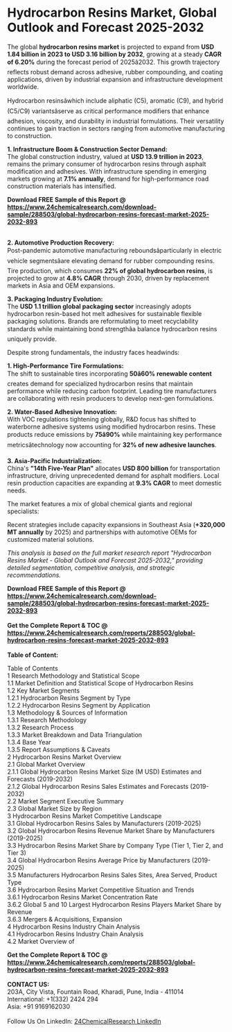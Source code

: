 <h1>Hydrocarbon Resins Market, Global Outlook and Forecast 2025-2032</h1><p>The global <strong>hydrocarbon resins market</strong> is projected to expand from <strong>USD 1.84 billion in 2023 to USD 3.16 billion by 2032</strong>, growing at a steady <strong>CAGR of 6.20%</strong> during the forecast period of 2025â2032. This growth trajectory reflects robust demand across adhesive, rubber compounding, and coating applications, driven by industrial expansion and infrastructure development worldwide.</p><p>Hydrocarbon resinsâwhich include aliphatic (C5), aromatic (C9), and hybrid (C5/C9) variantsâserve as critical performance modifiers that enhance adhesion, viscosity, and durability in industrial formulations. Their versatility continues to gain traction in sectors ranging from automotive manufacturing to construction.</p><p><strong>1. Infrastructure Boom &amp; Construction Sector Demand:</strong><br>
The global construction industry, valued at <strong>USD 13.9 trillion in 2023</strong>, remains the primary consumer of hydrocarbon resins through asphalt modification and adhesives. With infrastructure spending in emerging markets growing at <strong>7.1% annually</strong>, demand for high-performance road construction materials has intensified.</p><div><b>Download FREE Sample of this Report @ 
            <a href="https://www.24chemicalresearch.com/download-sample/288503/global-hydrocarbon-resins-forecast-market-2025-2032-893">
            https://www.24chemicalresearch.com/download-sample/288503/global-hydrocarbon-resins-forecast-market-2025-2032-893</a></b></div><br><p><strong>2. Automotive Production Recovery:</strong><br>
Post-pandemic automotive manufacturing reboundsâparticularly in electric vehicle segmentsâare elevating demand for rubber compounding resins. Tire production, which consumes <strong>22% of global hydrocarbon resins</strong>, is projected to grow at <strong>4.8% CAGR</strong> through 2030, driven by replacement markets in Asia and OEM expansions.</p><p><strong>3. Packaging Industry Evolution:</strong><br>
The <strong>USD 1.1 trillion global packaging sector</strong> increasingly adopts hydrocarbon resin-based hot melt adhesives for sustainable flexible packaging solutions. Brands are reformulating to meet recyclability standards while maintaining bond strengthâa balance hydrocarbon resins uniquely provide.</p><p>Despite strong fundamentals, the industry faces headwinds:</p><p><strong>1. High-Performance Tire Formulations:</strong><br>
The shift to sustainable tires incorporating <strong>50â60% renewable content</strong> creates demand for specialized hydrocarbon resins that maintain performance while reducing carbon footprint. Leading tire manufacturers are collaborating with resin producers to develop next-gen formulations.</p><p><strong>2. Water-Based Adhesive Innovation:</strong><br>
With VOC regulations tightening globally, R&amp;D focus has shifted to waterborne adhesive systems using modified hydrocarbon resins. These products reduce emissions by <strong>75â90%</strong> while maintaining key performance metricsâtechnology now accounting for <strong>32% of new adhesive launches</strong>.</p><p><strong>3. Asia-Pacific Industrialization:</strong><br>
China's <strong>"14th Five-Year Plan"</strong> allocates <strong>USD 800 billion</strong> for transportation infrastructure, driving unprecedented demand for asphalt modifiers. Local resin production capacities are expanding at <strong>9.3% CAGR</strong> to meet domestic needs.</p><p>The market features a mix of global chemical giants and regional specialists:</p><p>Recent strategies include capacity expansions in Southeast Asia (<strong>+320,000 MT annually</strong> by 2025) and partnerships with automotive OEMs for customized material solutions.</p><p><em>This analysis is based on the full market research report "Hydrocarbon Resins Market - Global Outlook and Forecast 2025-2032," providing detailed segmentation, competitive analysis, and strategic recommendations.</em></p><div><b>Download FREE Sample of this Report @ 
            <a href="https://www.24chemicalresearch.com/download-sample/288503/global-hydrocarbon-resins-forecast-market-2025-2032-893">
            https://www.24chemicalresearch.com/download-sample/288503/global-hydrocarbon-resins-forecast-market-2025-2032-893</a></b></div><br><div><b>Get the Complete Report & TOC @ 
            <a href="https://www.24chemicalresearch.com/reports/288503/global-hydrocarbon-resins-forecast-market-2025-2032-893">
            https://www.24chemicalresearch.com/reports/288503/global-hydrocarbon-resins-forecast-market-2025-2032-893</a></b></div><br>
            <b>Table of Content:</b><p>Table of Contents<br />
1 Research Methodology and Statistical Scope<br />
1.1 Market Definition and Statistical Scope of Hydrocarbon Resins<br />
1.2 Key Market Segments<br />
1.2.1 Hydrocarbon Resins Segment by Type<br />
1.2.2 Hydrocarbon Resins Segment by Application<br />
1.3 Methodology & Sources of Information<br />
1.3.1 Research Methodology<br />
1.3.2 Research Process<br />
1.3.3 Market Breakdown and Data Triangulation<br />
1.3.4 Base Year<br />
1.3.5 Report Assumptions & Caveats<br />
2 Hydrocarbon Resins Market Overview<br />
2.1 Global Market Overview<br />
2.1.1 Global Hydrocarbon Resins Market Size (M USD) Estimates and Forecasts (2019-2032)<br />
2.1.2 Global Hydrocarbon Resins Sales Estimates and Forecasts (2019-2032)<br />
2.2 Market Segment Executive Summary<br />
2.3 Global Market Size by Region<br />
3 Hydrocarbon Resins Market Competitive Landscape<br />
3.1 Global Hydrocarbon Resins Sales by Manufacturers (2019-2025)<br />
3.2 Global Hydrocarbon Resins Revenue Market Share by Manufacturers (2019-2025)<br />
3.3 Hydrocarbon Resins Market Share by Company Type (Tier 1, Tier 2, and Tier 3)<br />
3.4 Global Hydrocarbon Resins Average Price by Manufacturers (2019-2025)<br />
3.5 Manufacturers Hydrocarbon Resins Sales Sites, Area Served, Product Type<br />
3.6 Hydrocarbon Resins Market Competitive Situation and Trends<br />
3.6.1 Hydrocarbon Resins Market Concentration Rate<br />
3.6.2 Global 5 and 10 Largest Hydrocarbon Resins Players Market Share by Revenue<br />
3.6.3 Mergers & Acquisitions, Expansion<br />
4 Hydrocarbon Resins Industry Chain Analysis<br />
4.1 Hydrocarbon Resins Industry Chain Analysis<br />
4.2 Market Overview of</p><div><b>Get the Complete Report & TOC @ 
            <a href="https://www.24chemicalresearch.com/reports/288503/global-hydrocarbon-resins-forecast-market-2025-2032-893">
            https://www.24chemicalresearch.com/reports/288503/global-hydrocarbon-resins-forecast-market-2025-2032-893</a></b></div><br><b>CONTACT US:</b><br>
            203A, City Vista, Fountain Road, Kharadi, Pune, India - 411014<br>
            International: +1(332) 2424 294<br>
            Asia: +91 9169162030 <br><br>
            Follow Us On LinkedIn: <a href="https://www.linkedin.com/company/24chemicalresearch/">24ChemicalResearch LinkedIn</a>